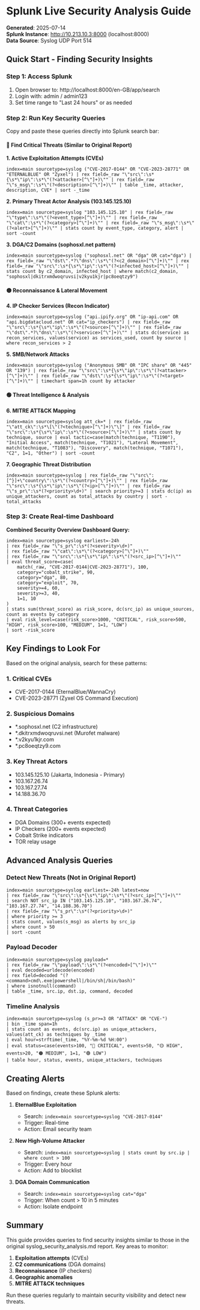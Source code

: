 # Splunk Live Security Analysis Guide

**Generated**: 2025-07-14  
**Splunk Instance**: http://10.213.10.3:8000 (localhost:8000)  
**Data Source**: Syslog UDP Port 514

## Quick Start - Finding Security Insights

### Step 1: Access Splunk
1. Open browser to: http://localhost:8000/en-GB/app/search
2. Login with: admin / admin123
3. Set time range to "Last 24 hours" or as needed

### Step 2: Run Key Security Queries

Copy and paste these queries directly into Splunk search bar:

#### 🔴 Find Critical Threats (Similar to Original Report)

**1. Active Exploitation Attempts (CVEs)**
```spl
index=main sourcetype=syslog ("CVE-2017-0144" OR "CVE-2023-28771" OR "ETERNALBLUE" OR "Zyxel") | rex field=_raw "\"src\":\s*{\s*\"ip\":\s*\"(?<attacker>[^\"]+)\"" | rex field=_raw "\"s_msg\":\s*\"(?<description>[^\"]+)\"" | table _time, attacker, description, CVE* | sort -_time
```

**2. Primary Threat Actor Analysis (103.145.125.10)**
```spl
index=main sourcetype=syslog "103.145.125.10" | rex field=_raw "\"type\":\s*\"(?<event_type>[^\"]+)\"" | rex field=_raw "\"cat\":\s*\"(?<category>[^\"]+)\"" | rex field=_raw "\"s_msg\":\s*\"(?<alert>[^\"]+)\"" | stats count by event_type, category, alert | sort -count
```

**3. DGA/C2 Domains (sophosxl.net pattern)**
```spl
index=main sourcetype=syslog ("sophosxl.net" OR "dga" OR cat="dga") | rex field=_raw "\"dst\".*?\"dns\":\s*\"(?<c2_domain>[^\"]+)\"" | rex field=_raw "\"src\":\s*{\s*\"ip\":\s*\"(?<infected_host>[^\"]+)\"" | stats count by c2_domain, infected_host | where match(c2_domain, "sophosxl|dkitrxmdwoqruvsi|v2kyu1kjr|pc8oeqtzy9")
```

#### 🟡 Reconnaissance & Lateral Movement

**4. IP Checker Services (Recon Indicator)**
```spl
index=main sourcetype=syslog ("api.ipify.org" OR "ip-api.com" OR "api.bigdatacloud.net" OR cat="ip_checkers") | rex field=_raw "\"src\":\s*{\s*\"ip\":\s*\"(?<source>[^\"]+)\"" | rex field=_raw "\"dst\".*?\"dns\":\s*\"(?<service>[^\"]+)\"" | stats dc(service) as recon_services, values(service) as services_used, count by source | where recon_services > 2
```

**5. SMB/Network Attacks**
```spl
index=main sourcetype=syslog ("Anonymous SMB" OR "IPC share" OR "445" OR "139") | rex field=_raw "\"src\":\s*{\s*\"ip\":\s*\"(?<attacker>[^\"]+)\"" | rex field=_raw "\"dst\":\s*{\s*\"ip\":\s*\"(?<target>[^\"]+)\"" | timechart span=1h count by attacker
```

#### 🟢 Threat Intelligence & Analysis

**6. MITRE ATT&CK Mapping**
```spl
index=main sourcetype=syslog att_ck=* | rex field=_raw "\"att_ck\":\s*\[\"(?<technique>[^\"]+)\"\]" | rex field=_raw "\"src\":\s*{\s*\"ip\":\s*\"(?<source>[^\"]+)\"" | stats count by technique, source | eval tactic=case(match(technique, "T1190"), "Initial Access", match(technique, "T1021"), "Lateral Movement", match(technique, "T1083"), "Discovery", match(technique, "T1071"), "C2", 1=1, "Other") | sort -count
```

**7. Geographic Threat Distribution**
```spl
index=main sourcetype=syslog | rex field=_raw "\"src\":[^}]+\"country\":\s*\"(?<country>[^\"]+)\"" | rex field=_raw "\"src\":\s*{\s*\"ip\":\s*\"(?<ip>[^\"]+)\"" | rex field=_raw "\"s_pr\":\s*(?<priority>\d+)" | search priority>=3 | stats dc(ip) as unique_attackers, count as total_attacks by country | sort -total_attacks
```

### Step 3: Create Real-time Dashboard

**Combined Security Overview Dashboard Query:**
```spl
index=main sourcetype=syslog earliest=-24h 
| rex field=_raw "\"s_pr\":\s*(?<severity>\d+)" 
| rex field=_raw "\"cat\":\s*\"(?<category>[^\"]+)\"" 
| rex field=_raw "\"src\":\s*{\s*\"ip\":\s*\"(?<src_ip>[^\"]+)\"" 
| eval threat_score=case(
    match(_raw, "CVE-2017-0144|CVE-2023-28771"), 100,
    category="cobalt_strike", 90,
    category="dga", 80,
    category="exploit", 70,
    severity>=4, 60,
    severity>=3, 40,
    1=1, 10
)
| stats sum(threat_score) as risk_score, dc(src_ip) as unique_sources, count as events by category 
| eval risk_level=case(risk_score>1000, "CRITICAL", risk_score>500, "HIGH", risk_score>100, "MEDIUM", 1=1, "LOW")
| sort -risk_score
```

## Key Findings to Look For

Based on the original analysis, search for these patterns:

### 1. **Critical CVEs**
- CVE-2017-0144 (EternalBlue/WannaCry)
- CVE-2023-28771 (Zyxel OS Command Execution)

### 2. **Suspicious Domains**
- *.sophosxl.net (C2 infrastructure)
- *.dkitrxmdwoqruvsi.net (Murofet malware)
- *.v2kyu1kjr.com
- *.pc8oeqtzy9.com

### 3. **Key Threat Actors**
- 103.145.125.10 (Jakarta, Indonesia - Primary)
- 103.167.26.74
- 103.167.27.74
- 14.188.36.70

### 4. **Threat Categories**
- DGA Domains (300+ events expected)
- IP Checkers (200+ events expected)
- Cobalt Strike indicators
- TOR relay usage

## Advanced Analysis Queries

### Detect New Threats (Not in Original Report)
```spl
index=main sourcetype=syslog earliest=-24h latest=now 
| rex field=_raw "\"src\":\s*{\s*\"ip\":\s*\"(?<src_ip>[^\"]+)\"" 
| search NOT src_ip IN ("103.145.125.10", "103.167.26.74", "103.167.27.74", "14.188.36.70")
| rex field=_raw "\"s_pr\":\s*(?<priority>\d+)" 
| where priority >= 3
| stats count, values(s_msg) as alerts by src_ip 
| where count > 50
| sort -count
```

### Payload Decoder
```spl
index=main sourcetype=syslog payload=* 
| rex field=_raw "\"payload\":\s*\"(?<encoded>[^\"]+)\"" 
| eval decoded=urldecode(encoded) 
| rex field=decoded "(?<command>cmd\.exe|powershell|/bin/sh|/bin/bash)" 
| where isnotnull(command)
| table _time, src.ip, dst.ip, command, decoded
```

### Timeline Analysis
```spl
index=main sourcetype=syslog (s_pr>=3 OR "ATTACK" OR "CVE-") 
| bin _time span=1h 
| stats count as events, dc(src.ip) as unique_attackers, values(att_ck) as techniques by _time 
| eval hour=strftime(_time, "%Y-%m-%d %H:00")
| eval status=case(events>100, "🔴 CRITICAL", events>50, "🟡 HIGH", events>20, "🟠 MEDIUM", 1=1, "🟢 LOW")
| table hour, status, events, unique_attackers, techniques
```

## Creating Alerts

Based on findings, create these Splunk alerts:

1. **EternalBlue Exploitation**
   - Search: `index=main sourcetype=syslog "CVE-2017-0144"`
   - Trigger: Real-time
   - Action: Email security team

2. **New High-Volume Attacker**
   - Search: `index=main sourcetype=syslog | stats count by src.ip | where count > 100`
   - Trigger: Every hour
   - Action: Add to blocklist

3. **DGA Domain Communication**
   - Search: `index=main sourcetype=syslog cat="dga"`
   - Trigger: When count > 10 in 5 minutes
   - Action: Isolate endpoint

## Summary

This guide provides queries to find security insights similar to those in the original syslog_security_analysis.md report. Key areas to monitor:

1. **Exploitation attempts** (CVEs)
2. **C2 communications** (DGA domains)
3. **Reconnaissance** (IP checkers)
4. **Geographic anomalies**
5. **MITRE ATT&CK techniques**

Run these queries regularly to maintain security visibility and detect new threats.